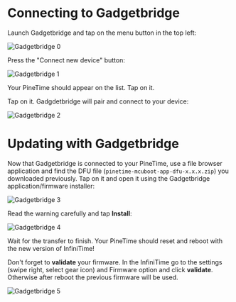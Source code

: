 # Connecting to Gadgetbridge

Launch Gadgetbridge and tap on the menu button in the top left:

![Gadgetbridge 0](gadgetbridge0.jpg)

Press the "Connect new device" button:

![Gadgetbridge 1](gadgetbridge1.jpg)

Your PineTime should appear on the list. Tap on it.

Tap on it. Gadgdetbridge will pair and connect to your device:

![Gadgetbridge 2](gadgetbridge2.jpg)

# Updating with Gadgetbridge

Now that Gadgetbridge is connected to your PineTime, use a file browser application and find the DFU file (`pinetime-mcuboot-app-dfu-x.x.x.zip`) you downloaded previously. Tap on it and open it using the Gadgetbridge application/firmware installer:

![Gadgetbridge 3](gadgetbridge3.jpg)

Read the warning carefully and tap **Install**:

![Gadgetbridge 4](gadgetbridge4.jpg)

Wait for the transfer to finish. Your PineTime should reset and reboot with the new version of InfiniTime!

Don't forget to **validate** your firmware. In the InfiniTime go to the settings (swipe right, select gear icon) and Firmware option and click **validate**. Otherwise after reboot the previous firmware will be used.

![Gadgetbridge 5](gadgetbridge5.jpg)
